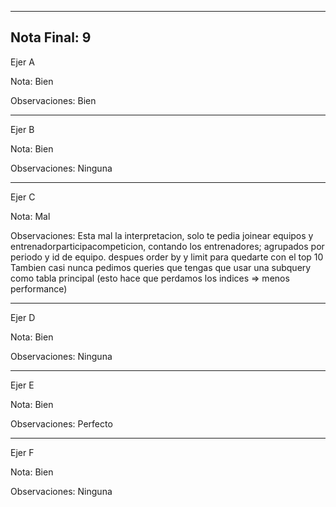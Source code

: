 ---------
Nota Final:
9
---------
Ejer A

Nota:
Bien

Observaciones:
Bien

-----
Ejer B

Nota:
Bien

Observaciones:
Ninguna

-----
Ejer C

Nota:
Mal

Observaciones:
Esta mal la interpretacion, solo te pedia joinear equipos y entrenadorparticipacompeticion, contando los entrenadores; agrupados por periodo y id de equipo. despues order by y limit para quedarte con el top 10
Tambien casi nunca pedimos queries que tengas que usar una subquery como tabla principal (esto hace que perdamos los indices => menos performance)

-----
Ejer D

Nota:
Bien

Observaciones:
Ninguna

-----
Ejer E

Nota:
Bien

Observaciones:
Perfecto

-----
Ejer F

Nota:
Bien

Observaciones:
Ninguna
